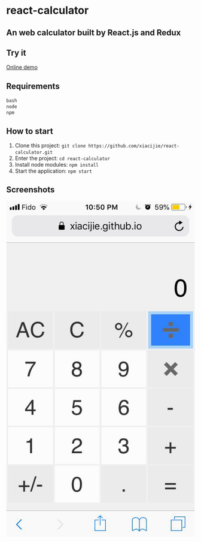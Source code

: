 # react-calculator
An web calculator built by React.js and Redux
---------------------------------------------

Try it
-------
[Online demo](https://xiacijie.github.io/react-calculator/)

Requirements
------------
```
bash
node
npm
```

How to start
------------
1. Clone this project: `git clone https://github.com/xiacijie/react-calculator.git`
2. Enter the project: `cd react-calculator`
3. Install node modules: `npm install`
4. Start the application: `npm start`

Screenshots
-----------


![alt text](./resource/demo2.jpg)

